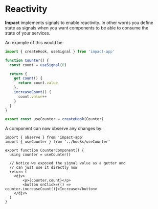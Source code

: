 # Reactivity

**Impact** implements signals to enable reactivity. In other words you define state as signals when you want components to be able to consume the state of your services.

An example of this would be:

```ts
import { createHook, useSignal } from 'impact-app'

function Counter() {
  const count = useSignal(0)

  return {
    get count() {
      return count.value
    },
    increaseCount() {
      count.value++
    }
  }
}

export const useCounter = createHook(Counter)
```

A component can now observe any changes by:

```tsx
import { observe } from 'impact-app'
import { useCounter } from '../hooks/useCounter'

export function CounterComponent() {
  using counter = useCounter()

  // Notice we exposed the signal value as a getter and
  // can just use it directly now
  return (
    <div>
        <p>{counter.count}</p>
        <button onClick={() => counter.increaseCount()}>Increase</button>
    </div>
  )
}
```
